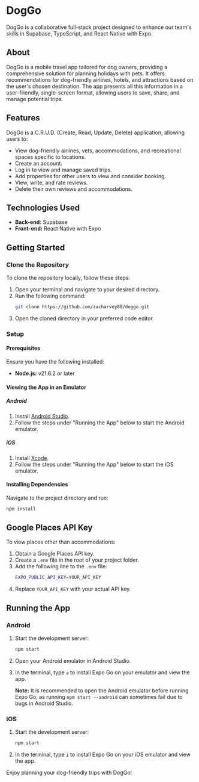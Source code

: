 # DogGo

DogGo is a collaborative full-stack project designed to enhance our team's skills in Supabase, TypeScript, and React Native with Expo.

## About

DogGo is a mobile travel app tailored for dog owners, providing a comprehensive solution for planning holidays with pets. It offers recommendations for dog-friendly airlines, hotels, and attractions based on the user's chosen destination. The app presents all this information in a user-friendly, single-screen format, allowing users to save, share, and manage potential trips.

## Features

DogGo is a C.R.U.D. (Create, Read, Update, Delete) application, allowing users to:

- View dog-friendly airlines, vets, accommodations, and recreational spaces specific to locations.
- Create an account.
- Log in to view and manage saved trips.
- Add properties for other users to view and consider booking.
- View, write, and rate reviews.
- Delete their own reviews and accommodations.

## Technologies Used

- **Back-end:** Supabase
- **Front-end:** React Native with Expo

## Getting Started

### Clone the Repository

To clone the repository locally, follow these steps:

1. Open your terminal and navigate to your desired directory.
2. Run the following command:
    ```sh
    git clone https://github.com/zacharvey88/doggo.git
    ```
3. Open the cloned directory in your preferred code editor.

### Setup

#### Prerequisites

Ensure you have the following installed:

- **Node.js:** v21.6.2 or later

#### Viewing the App in an Emulator

##### Android

1. Install [Android Studio](https://developer.android.com/studio/install).
2. Follow the steps under "Running the App" below to start the Android emulator.

##### iOS

1. Install [Xcode](https://apps.apple.com/us/app/xcode/id497799835?mt=12).
2. Follow the steps under "Running the App" below to start the iOS emulator.

#### Installing Dependencies

Navigate to the project directory and run:
```sh
npm install
```

## Google Places API Key

To view places other than accommodations:

1. Obtain a Google Places API key.
2. Create a `.env` file in the root of your project folder.
3. Add the following line to the `.env` file:
    ```sh
    EXPO_PUBLIC_API_KEY=YOUR_API_KEY
    ```
4. Replace `YOUR_API_KEY` with your actual API key.

## Running the App

### Android

1. Start the development server:
    ```sh
    npm start
    ```
2. Open your Android emulator in Android Studio.
3. In the terminal, type `a` to install Expo Go on your emulator and view the app.

   **Note:** It is recommended to open the Android emulator before running Expo Go, as running `npm start --android` can sometimes fail due to bugs in Android Studio.

### iOS

1. Start the development server:
    ```sh
    npm start
    ```
2. In the terminal, type `i` to install Expo Go on your iOS emulator and view the app.

Enjoy planning your dog-friendly trips with DogGo!
